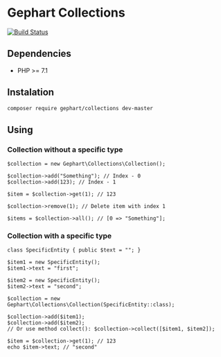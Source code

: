 Gephart Collections
===

[![Build Status](https://travis-ci.org/gephart/collections.svg?branch=master)](https://travis-ci.org/gephart/collections)

Dependencies
---
 - PHP >= 7.1

Instalation
---

```bash
composer require gephart/collections dev-master
```

Using
---

### Collection without a specific type 

```
$collection = new Gephart\Collections\Collection();

$collection->add("Something"); // Index - 0
$collection->add(123); // Index - 1

$item = $collection->get(1); // 123

$collection->remove(1); // Delete item with index 1

$items = $collection->all(); // [0 => "Something"];
```

### Collection with a specific type 

```
class SpecificEntity { public $text = ""; }

$item1 = new SpecificEntity();
$item1->text = "first";

$item2 = new SpecificEntity();
$item2->text = "second";

$collection = new Gephart\Collections\Collection(SpecificEntity::class);

$collection->add($item1);
$collection->add($item2);
// Or use method collect(): $collection->collect([$item1, $item2]);

$item = $collection->get(1); // 123
echo $item->text; // "second"
```